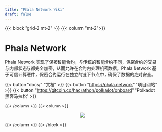 ```yaml
---
title: "Phala Network Wiki"
draft: false
---
```


{{< block "grid-2 mt-2" >}}
{{< column "mt-2">}}

# Phala Network

Phala Network 实现了保密智能合约，与传统的智能合约不同，保密合约的交易与内部状态与都完全加密，从而允许在合约内处理机密数据。Phala Network 基于可信计算硬件，保密合约运行在独立的链下节点中，确保了数据的绝对安全。

{{< button "docs/" "文档" >}} {{< button "https://phala.network" "项目网站" >}} {{< button "https://gitcoin.co/hackathon/polkadot/onboard" "Polkadot 黑客马拉松" >}}

{{< /column >}}
{{< column >}}

<div style="text-align: center">
    <img src="/images/logo-phala-grn.png" style="max-height: 300px">
</div>

{{< /column >}}
{{< /block >}}